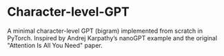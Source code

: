 # Character-level-GPT
A minimal character-level GPT (bigram) implemented from scratch in PyTorch. Inspired by Andrej Karpathy’s nanoGPT example and the original "Attention Is All You Need" paper.
